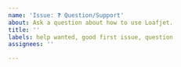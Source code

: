 ```yaml
---
name: 'Issue: ❓ Question/Support'
about: Ask a question about how to use Loafjet.
title: ''
labels: help wanted, good first issue, question
assignees: ''

---
```


<!--
🛑 Read this 🛑
Before you open an issue. Please check the following to see if your question is answered there: 
  - The quick start guide: https://github.com/gokulnair2001/Loafjet/blob/master/README.md
  - The example project: https://github.com/gokulnair2001/Loafjet/tree/master/Example
Please also search through previous issues to see if your question was previously addressed. 
Also consider posting(/crossposting) your question to StackOverflow (with the tag 'Loafjet').

⚠️ If you need to include code, please wrap it in backticks so it will get Swift highlighting like this:
```swift
*your code goes here*
```
Please, do not upload screenshots of code.

If relevant, please let us know the following things: ⌨️

- What version of Loafjet are you using?
- What version of iOS are you running on?
- What version of Swift are you running on?
- What device(s) are you testing on? Are these simulators?
- Is the issue you're experiencing reproducable in the example app?

Please make sure your title describes your issue well. We will try our best to answer your question in a timely manner. Remember that this project is run by helpful volunteers, and we can't make any guarantees on turnaround time.
-->
